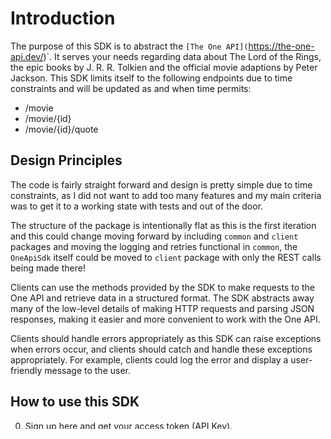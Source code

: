 # Introduction
The purpose of this SDK is to abstract the `[The One API](`https://the-one-api.dev/)`. It serves your needs regarding data about The Lord of the Rings, the epic books by J. R. R. Tolkien and the official movie adaptions by Peter Jackson.
This SDK limits itself to the following endpoints due to time constraints and will be updated as and when time permits:

- /movie
- /movie/{id}
- /movie/{id}/quote

## Design Principles
The code is fairly straight forward and design is pretty simple due to 
time constraints, as I did not want to add too many features and my main
criteria was to get it to a working state with tests and out of the door.

The structure of the package is intentionally flat as this is the first iteration and 
this could change moving forward by including `common` and `client` packages 
and moving the logging and retries functional in `common`, the `OneApiSdk` itself
could be moved to `client` package with only the REST calls being made there!

Clients can use the methods provided by the SDK to make requests to the One API
and retrieve data in a structured format. The SDK abstracts away many of 
the low-level details of making HTTP requests and parsing JSON responses, 
making it easier and more convenient to work with the One API.

Clients should handle errors appropriately as this SDK can raise exceptions when 
errors occur, and clients should catch and handle these exceptions appropriately. 
For example, clients could log the error and display a user-friendly message to the user.

## How to use this SDK

0. Sign up [here](https://the-one-api.dev/sign-up) and get your access token (API Key).

1. Install the SDK:
   ```
    pip3 install lotr_sdk_iyerland
    pip3 install urllib3 
    
   ```
2. Import the SDK: 
   ```
   # open up a python shell
   import lotr_sdk_iyerland
   from lotr_sdk_iyerland import OneApiSdk
   import logging
   ```
3. Create an instance of the SDK:
   ```
    api_key = 'your_api_key_here'
    one_api_sdk = OneApiSdk(api_key, log_level=logging.DEBUG)
   ``` 
4. Use the SDK:
   ```
    try:
        # Get all movies
        movies = one_api_sdk.get_movies()

        # Get a specific movie by ID
        movie_id = '5cd95395de30eff6ebccde5c'
        movie = one_api_sdk.get_movie(movie_id)

        # Get quotes for a specific movie
        movie_quotes = one_api_sdk.get_movie_quotes(movie_id)
    except Exception as e:
      print(f'Error: {str(e)}')
   ```

